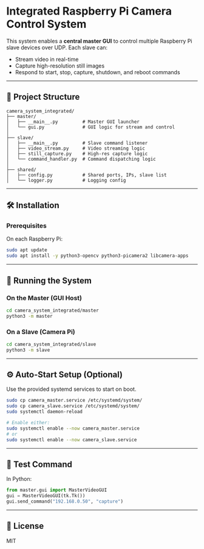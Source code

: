 # Integrated Raspberry Pi Camera Control System

This system enables a **central master GUI** to control multiple Raspberry Pi slave devices over UDP. Each slave can:
- Stream video in real-time
- Capture high-resolution still images
- Respond to start, stop, capture, shutdown, and reboot commands

---

## 📁 Project Structure

```
camera_system_integrated/
├── master/
│   ├── __main__.py         # Master GUI launcher
│   └── gui.py              # GUI logic for stream and control
│
├── slave/
│   ├── __main__.py         # Slave command listener
│   ├── video_stream.py     # Video streaming logic
│   ├── still_capture.py    # High-res capture logic
│   └── command_handler.py  # Command dispatching logic
│
├── shared/
│   ├── config.py           # Shared ports, IPs, slave list
│   └── logger.py           # Logging config
```

---

## 🛠️ Installation

### Prerequisites

On each Raspberry Pi:
```bash
sudo apt update
sudo apt install -y python3-opencv python3-picamera2 libcamera-apps
```

---

## 🚀 Running the System

### On the Master (GUI Host)
```bash
cd camera_system_integrated/master
python3 -m master
```

### On a Slave (Camera Pi)
```bash
cd camera_system_integrated/slave
python3 -m slave
```

---

## ⚙️ Auto-Start Setup (Optional)

Use the provided systemd services to start on boot.

```bash
sudo cp camera_master.service /etc/systemd/system/
sudo cp camera_slave.service /etc/systemd/system/
sudo systemctl daemon-reload

# Enable either:
sudo systemctl enable --now camera_master.service
# or
sudo systemctl enable --now camera_slave.service
```

---

## 🧪 Test Command

In Python:
```python
from master.gui import MasterVideoGUI
gui = MasterVideoGUI(tk.Tk())
gui.send_command("192.168.0.50", "capture")
```

---

## 📄 License

MIT